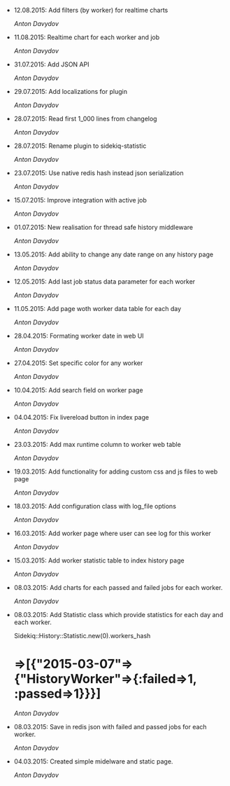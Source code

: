 * 12.08.2015: Add filters (by worker) for realtime charts

  *Anton Davydov*
* 11.08.2015: Realtime chart for each worker and job

  *Anton Davydov*
* 31.07.2015: Add JSON API

  *Anton Davydov*
* 29.07.2015: Add localizations for plugin

  *Anton Davydov*
* 28.07.2015: Read first 1_000 lines from changelog

  *Anton Davydov*
* 28.07.2015: Rename plugin to sidekiq-statistic

  *Anton Davydov*
* 23.07.2015: Use native redis hash instead json serialization

  *Anton Davydov*
* 15.07.2015: Improve integration with active job

  *Anton Davydov*
* 01.07.2015: New realisation for thread safe history middleware

  *Anton Davydov*
* 13.05.2015: Add ability to change any date range on any history page

  *Anton Davydov*
* 12.05.2015: Add last job status data parameter for each worker

  *Anton Davydov*
* 11.05.2015: Add page woth worker data table for each day

  *Anton Davydov*
* 28.04.2015: Formating worker date in web UI

  *Anton Davydov*
* 27.04.2015: Set specific color for any worker

  *Anton Davydov*
* 10.04.2015: Add search field on worker page

  *Anton Davydov*
* 04.04.2015: Fix livereload button in index page

  *Anton Davydov*
* 23.03.2015: Add max runtime column to worker web table

  *Anton Davydov*
* 19.03.2015: Add functionality for adding custom css and js files to web page

  *Anton Davydov*
* 18.03.2015: Add configuration class with log_file options

  *Anton Davydov*
* 16.03.2015: Add worker page where user can see log for this worker

  *Anton Davydov*
* 15.03.2015: Add worker statistic table to index history page

  *Anton Davydov*
* 08.03.2015: Add charts for each passed and failed jobs for each worker.

  *Anton Davydov*
* 08.03.2015: Add Statistic class which provide statistics
              for each day and each worker.

  Sidekiq::History::Statistic.new(0).workers_hash
  # =>[{"2015-03-07"=>{"HistoryWorker"=>{:failed=>1, :passed=>1}}}]

  *Anton Davydov*
* 08.03.2015: Save in redis json with failed and passed jobs for each worker.

  *Anton Davydov*
* 04.03.2015: Created simple midelware and static page.

  *Anton Davydov*
